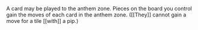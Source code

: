 A card may be played to the anthem zone. Pieces on the board you control gain the moves of each card in the anthem zone. ([[They]] cannot gain a move for a tile [[with]] a pip.)